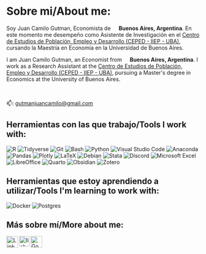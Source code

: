 <h1>Sobre mi/About me:</h1>

<p>Soy Juan Camilo Gutman, Economista de <img src="https://github.com/juancamilogutman/juancamilogutman/assets/113860274/a059f5be-86dd-473f-aff3-2f63414ef9b0" width="13"/> <b>Buenos Aires, Argentina</b>. En este momento me desempeño como Asistente de Investigación en el <a href="https://www.economicas.uba.ar/investigacion/institutos-y-centros/ceped/" target="_blank">Centro de Estudios de Población, Empleo y Desarrollo (CEPED - IIEP - UBA)</a>, cursando la Maestría en Economía en la Universidad de Buenos Aires.</p>


<p>I am Juan Camilo Gutman, an Economist from <img src="https://github.com/juancamilogutman/juancamilogutman/assets/113860274/a059f5be-86dd-473f-aff3-2f63414ef9b0" width="13"/> <b>Buenos Aires, Argentina</b>. I work as a Research Assistant at the <a href="https://www.economicas.uba.ar/investigacion/institutos-y-centros/ceped/" target="_blank">Centro de Estudios de Población, Empleo y Desarrollo (CEPED - IIEP - UBA)</a>, pursuing a Master's degree in Economics at the University of Buenos Aires.</p><br/>

📫: gutmanjuancamilo@gmail.com

<h2>Herramientas con las que trabajo/Tools I work with:</h2>
<p>  
  
  ![R](https://img.shields.io/badge/r-%23276DC3.svg?style=for-the-badge&logo=r&logoColor=white)
  ![Tidyverse](https://img.shields.io/badge/Tidyverse-1A162D.svg?style=for-the-badge&logo=Tidyverse&logoColor=white)
  ![Git](https://img.shields.io/badge/git-%23F05033.svg?style=for-the-badge&logo=git&logoColor=white)
  ![Bash](https://img.shields.io/badge/bash-%23121011.svg?style=for-the-badge&logo=gnu-bash&logoColor=white)
  ![Python](https://img.shields.io/badge/python-3670A0?style=for-the-badge&logo=python&logoColor=ffdd54)
  ![Visual Studio Code](https://img.shields.io/badge/Visual%20Studio%20Code-0078d7.svg?style=for-the-badge&logo=visual-studio-code&logoColor=white)
  ![Anaconda](https://img.shields.io/badge/Anaconda-%2344A833.svg?style=for-the-badge&logo=anaconda&logoColor=white) <br /> 
  ![Pandas](https://img.shields.io/badge/pandas-%23150458.svg?style=for-the-badge&logo=pandas&logoColor=white) 
  ![Plotly](https://img.shields.io/badge/Plotly-%233F4F75.svg?style=for-the-badge&logo=plotly&logoColor=white) 
  ![LaTeX](https://img.shields.io/badge/latex-%23008080.svg?style=for-the-badge&logo=latex&logoColor=white)
  ![Debian](https://img.shields.io/badge/Debian-D70A53?style=for-the-badge&logo=debian&logoColor=white) 
  ![Stata](https://img.shields.io/badge/STATA-025E8C?style=for-the-badge)
  ![Discord](https://img.shields.io/badge/Discord-%235865F2.svg?style=for-the-badge&logo=discord&logoColor=white)
  ![Microsoft Excel](https://img.shields.io/badge/Microsoft_Excel-217346?style=for-the-badge&logo=microsoft-excel&logoColor=white) <br />
  ![LibreOffice](https://img.shields.io/badge/LibreOffice-%2318A303?style=for-the-badge&logo=LibreOffice&logoColor=white) 
  ![Quarto](https://img.shields.io/badge/Quarto-39729E.svg?style=for-the-badge&logo=Quarto&logoColor=white)
  ![Obsidian](https://img.shields.io/badge/Obsidian-%23483699.svg?style=for-the-badge&logo=obsidian&logoColor=white)
  ![Zotero](https://img.shields.io/badge/Zotero-CC2936.svg?style=for-the-badge&logo=Zotero&logoColor=white)
</p>


<h2>Herramientas que estoy aprendiendo a utilizar/Tools I'm learning to work with:</h2>
<p>  

![Docker](https://img.shields.io/badge/docker-%230db7ed.svg?style=for-the-badge&logo=docker&logoColor=white)
![Postgres](https://img.shields.io/badge/postgres-%23316192.svg?style=for-the-badge&logo=postgresql&logoColor=white)
</p>

<!---
<h2>Herramientas que estoy aprendiendo a utilizar/Tools I'm learning to work with:</h2>
<p>  
  
![AWS](https://img.shields.io/badge/AWS-%23FF9900.svg?style=for-the-badge&logo=amazon-aws&logoColor=white)
![Google Cloud](https://img.shields.io/badge/GoogleCloud-%234285F4.svg?style=for-the-badge&logo=google-cloud&logoColor=white)
![Power Bi](https://img.shields.io/badge/power_bi-F2C811?style=for-the-badge&logo=powerbi&logoColor=black)
![Docker](https://img.shields.io/badge/docker-%230db7ed.svg?style=for-the-badge&logo=docker&logoColor=white)
![Postgres](https://img.shields.io/badge/postgres-%23316192.svg?style=for-the-badge&logo=postgresql&logoColor=white)
![MySQL](https://img.shields.io/badge/mysql-4479A1.svg?style=for-the-badge&logo=mysql&logoColor=white)
</p>
--->

## Más sobre mí/More about me:  
<!--- [<img align="left" alt="Website"        width="30px" src="https://img.icons8.com/?size=80&id=i5AvNTkFop7s&format=png" />][website]
[<img align="left" alt="X"        width="30px" src="https://img.icons8.com/?size=64&id=bG29Ckcdp6YP&format=png" />][twitter] --->
[<img align="left" alt="LinkedIn"       width="30px" src="https://img.icons8.com/?size=64&id=118979&format=png" />][linkedin]
[<img align="left" alt="lichess"      width="27px" src="https://avatars.githubusercontent.com/u/16491637?v=4" />][lichess]
[<img align="left" alt="Goodreads"      width="30px" src="https://www.goodreads.com/images/icons/goodreads_icon_100x100.png?1297385984" />][goodreads]


<!--- [website]: https://lcaravaggio.github.io/ 
[twitter]: https://x.com/leocaravaggio --->
[linkedin]: https://www.linkedin.com/in/juancamilogutman
[lichess]: https://lichess.org/@/Juancajedrez
[goodreads]: https://www.goodreads.com/user/show/142800098-juan-camilo-gutman
<!---
- 👋 Hi, I’m @juancamilogutman
- 👀 I’m interested in economics and statistics
- 🌱 I’m currently learning Python and R
- 💞️ I’m looking to collaborate on Data Science projects
- 📫 How to reach me: gutmanjuancamilo@gmail.com

![typst](https://img.shields.io/badge/Typst-239DAD.svg?style=for-the-badge&logo=Typst&logoColor=white)
![Linux](https://img.shields.io/badge/Linux-FCC624?style=for-the-badge&logo=linux&logoColor=black)
  
![SciPy](https://img.shields.io/badge/SciPy-%230C55A5.svg?style=for-the-badge&logo=scipy&logoColor=%white)
![scikit-learn](https://img.shields.io/badge/scikit--learn-%23F7931E.svg?style=for-the-badge&logo=scikit-learn&logoColor=white)
![TensorFlow](https://img.shields.io/badge/TensorFlow-%23FF6F00.svg?style=for-the-badge&logo=TensorFlow&logoColor=white)

![Jupyter Notebook](https://img.shields.io/badge/jupyter-%23FA0F00.svg?style=for-the-badge&logo=jupyter&logoColor=white)
![RStudio](https://img.shields.io/badge/RStudio-4285F4?style=for-the-badge&logo=rstudio&logoColor=white)
![PyCharm](https://img.shields.io/badge/pycharm-143?style=for-the-badge&logo=pycharm&logoColor=black&color=black&labelColor=green)
![Notion](https://img.shields.io/badge/Notion-%23000000.svg?style=for-the-badge&logo=notion&logoColor=white)

![Keras](https://img.shields.io/badge/Keras-%23D00000.svg?style=for-the-badge&logo=Keras&logoColor=white)
![mlflow](https://img.shields.io/badge/mlflow-%23d9ead3.svg?style=for-the-badge&logo=numpy&logoColor=blue)



Todas las medallas de:
- https://github.com/Ileriayo/markdown-badges
- https://home.aveek.io/GitHub-Profile-Badges/

con </br> se salta de línea

para una futura sección de productividad:
https://img.shields.io/badge/Slack-4A154B.svg?style=for-the-badge&logo=Slack&logoColor=white
https://img.shields.io/badge/Trello-0052CC.svg?style=for-the-badge&logo=Trello&logoColor=white
https://img.shields.io/badge/Discord-5865F2.svg?style=for-the-badge&logo=Discord&logoColor=white
notion y obsidian las movería acá

y, de marketing... aunque preferiría no hacerlo, como dice bartleby
https://img.shields.io/badge/Google%20Ads-4285F4.svg?style=for-the-badge&logo=Google-Ads&logoColor=white
https://img.shields.io/badge/LinkedIn-0A66C2.svg?style=for-the-badge&logo=LinkedIn&logoColor=white
https://img.shields.io/badge/Meta-0467DF.svg?style=for-the-badge&logo=Meta&logoColor=white
https://img.shields.io/badge/Google%20Analytics-E37400.svg?style=for-the-badge&logo=Google-Analytics&logoColor=white
https://img.shields.io/badge/Looker-4285F4.svg?style=for-the-badge&logo=Looker&logoColor=white
--->
